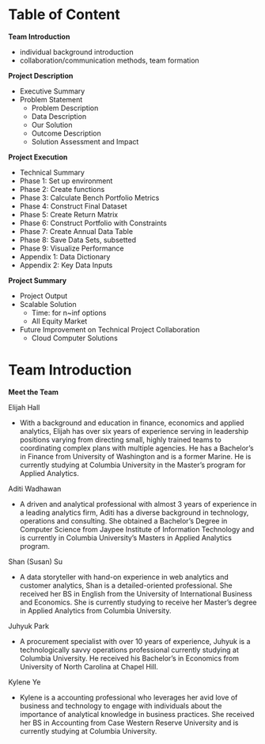 
# Table of Content

**Team Introduction** 
* individual background introduction
* collaboration/communication methods, team formation

**Project Description** 
* Executive Summary 
* Problem Statement 
  + Problem Description 
  + Data Description
  + Our Solution 
  + Outcome Description 
  + Solution Assessment and Impact 

**Project Execution** 
* Technical Summary 
* Phase 1: Set up environment 
* Phase 2: Create functions 
* Phase 3: Calculate Bench Portfolio Metrics
* Phase 4: Construct Final Dataset 
* Phase 5: Create Return Matrix 
* Phase 6: Construct Portfolio with Constraints 
* Phase 7: Create Annual Data Table 
* Phase 8: Save Data Sets, subsetted 
* Phase 9: Visualize Performance 
* Appendix 1: Data Dictionary 
* Appendix 2: Key Data Inputs

**Project Summary** 
* Project Output
* Scalable Solution
  + Time: for n~inf options
  + All Equity Market   
* Future Improvement on Technical Project Collaboration
  + Cloud Computer Solutions  

# Team Introduction
**Meet the Team**

Elijah Hall
* With a background and education in finance, economics and applied analytics, Elijah has over six years of experience serving in leadership positions varying from directing small, highly trained teams to coordinating complex plans with multiple agencies. He has a Bachelor’s in Finance from University of Washington and is a former Marine. He is currently studying at Columbia University in the Master’s program for Applied Analytics.

Aditi Wadhawan
* A driven and analytical professional with almost 3 years of experience in a leading analytics firm,  Aditi has a diverse background in technology, operations and consulting. She obtained a Bachelor’s Degree in Computer Science from Jaypee Institute of Information Technology and is currently in Columbia University’s Masters in Applied Analytics program. 

Shan (Susan) Su
* A data storyteller with hand-on experience in web analytics and customer analytics, Shan is a detailed-oriented professional. She received her BS in English from the University of International Business and Economics. She is currently studying to receive her Master’s degree in Applied Analytics from Columbia University. 

Juhyuk Park
* A procurement specialist with over 10 years of experience, Juhyuk is a technologically savvy operations professional currently studying at Columbia University. He received his Bachelor’s in Economics from University of North Carolina at Chapel Hill. 

Kylene Ye
* Kylene is a accounting professional who leverages her avid love of business and technology to engage with individuals about the importance of analytical knowledge in business practices. She received her BS in Accounting from Case Western Reserve University and is currently studying at Columbia University. 



